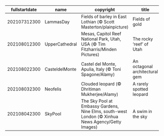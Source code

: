 |fullstartdate|name|copyright|title|image|
|--|--|--|--|--|
202107312300|LammasDay|Fields of barley in East Lothian (© Scott Masterton/plainpicture)|Fields of gold|![](/en-GB/2021/08/202107312300LammasDay.jpg)|
202108012300|UpperCathedral|Mesas, Capitol Reef National Park, Utah, USA (© Tim Fitzharris/Minden Pictures)|The rocky ‘reef’ of Utah|![](/en-GB/2021/08/202108012300UpperCathedral.jpg)|
202108022300|CasteldelMonte|Castel del Monte, Apulia, Italy (© Toni Spagone/Alamy)|An octagonal architectural gem|![](/en-GB/2021/08/202108022300CasteldelMonte.jpg)|
202108032300|Neofelis|Clouded leopard (© Dhritiman Mukherjee/Alamy)|A rarely spotted leopard|![](/en-GB/2021/08/202108032300Neofelis.jpg)|
202108042300|SkyPool|The Sky Pool at Embassy Gardens, Nine Elms, south-west London (© Xinhua News Agency/Getty Images)|A swim in the sky|![](/en-GB/2021/08/202108042300SkyPool.jpg)|
